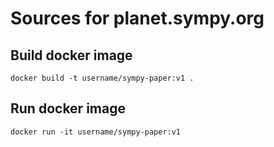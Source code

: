 # Sources for planet.sympy.org

## Build docker image

    docker build -t username/sympy-paper:v1 .

## Run docker image

    docker run -it username/sympy-paper:v1
